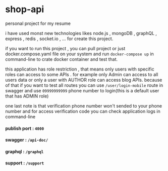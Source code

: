 # shop-api
personal project for my resume

i have used monst new technologies likes node.js , mongoDB , graphQL , express , redis , socket.io , ...  for create this project.

if you want to run this project , you can pull project or just docker.compose.yaml file on your system and run `docker-compose up` in command-line to crate docker container and test that.


this application has role restriction , that means only users with specific roles can access to some APIs .
for example only Admin can access to all users data or only a user with AUTHOR role can access blog APIs.
because of that if you want to test all routes you can use  `/user/login-mobile`  route in swagger and use `09999999999` phone number to login(this is a default user that has ADMIN role)

one last note is that verification phone number won't sended to your phone number and for access verification code you can check application logs in command-line

#### publish port : `4000`

#### swagger : `/api-doc/`
#### graphql : `/graphql`
#### support : `/support`
